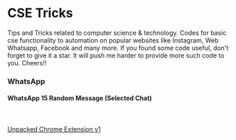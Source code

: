 <h1>CSE Tricks</h1>
Tips and Tricks related to computer science &amp; technology. Codes for basic cse functionality to automation on popular websites like Instagram, Web Whatsapp, Facebook and many more. If you found some code useful, don't forget to give it a star. It will push me harder to provide more such code to you. Cheers!!

<h3>WhatsApp</h3>
<h4>WhatsApp 15 Random Message (Selected Chat)</h4>
<a href="https://github.com/priyanshukdc/cse_tricks/blob/main/WhatsApp/BotMessagesToSelectedWhatsAppContact/botMsgWhatsappBySelectingSpecificChat.js>"JS Code</a>
<br/>

<br/>
<a href="https://github.com/priyanshukdc/cse_tricks/tree/main/WhatsApp/BotMessagesToSelectedWhatsAppContact/UnpackedChromeExtension/v1"Unpacked>Unpacked Chrome Extension v1</a>
